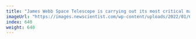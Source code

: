 ```yaml
---
title: "James Webb Space Telescope is carrying out its most critical manoeuvre"
imageUrl: "https://images.newscientist.com/wp-content/uploads/2022/01/04125745/PRI_217181494.jpg?width=600"
index: 640
weight: 640
---
```

